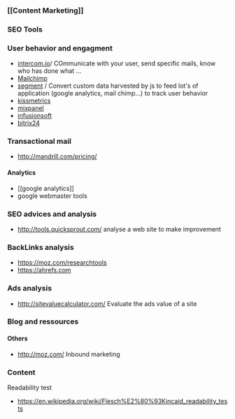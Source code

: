 ### [[Content Marketing]] 

### SEO Tools

### User behavior and engagment

* [intercom.io](https://www.intercom.io/)/ COmmunicate with your user, send specific mails, know who has done what ...
* [Mailchimp](http://mailchimp.com/features/automation/)
* [segment](https://segment.com/) / Convert custom data harvested by js to feed lot's of application (google analytics, mail chimp...) to track user behavior
* [kissmetrics](https://www.kissmetrics.com/)
* [mixpanel](https://mixpanel.com)
* [infusionsoft](http://www.infusionsoft.com/)
* [bitrix24](http://www.bitrix24.com/)

### Transactional mail 

* http://mandrill.com/pricing/

#### Analytics
* [[google analytics]]
* google webmaster tools

### SEO advices and analysis
* http://tools.quicksprout.com/ analyse a web site to make improvement

### BackLinks analysis 
* https://moz.com/researchtools
* https://ahrefs.com 

### Ads analysis
* http://sitevaluecalculator.com/ Evaluate the ads value of a site

### Blog and ressources

#### Others
* http://moz.com/ Inbound marketing

### Content 

Readability test
* https://en.wikipedia.org/wiki/Flesch%E2%80%93Kincaid_readability_tests